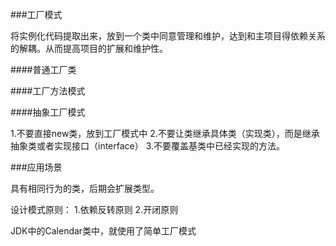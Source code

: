 ###工厂模式

将实例化代码提取出来，放到一个类中同意管理和维护，达到和主项目得依赖关系的解耦。从而提高项目的扩展和维护性。

####普通工厂类

####工厂方法模式


####抽象工厂模式

1.不要直接new类，放到工厂模式中
2.不要让类继承具体类（实现类），而是继承抽象类或者实现接口（interface）
3.不要覆盖基类中已经实现的方法。

###应用场景

具有相同行为的类，后期会扩展类型。

设计模式原则：
1.依赖反转原则
2.开闭原则


JDK中的Calendar类中，就使用了简单工厂模式



